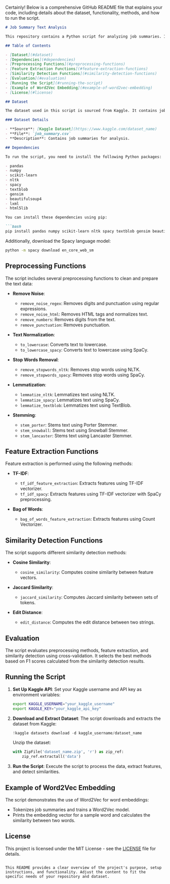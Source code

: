 Certainly! Below is a comprehensive GitHub README file that explains your code, including details about the dataset, functionality, methods, and how to run the script.

```markdown
# Job Summary Text Analysis

This repository contains a Python script for analyzing job summaries. It involves multiple stages of text preprocessing, feature extraction, similarity detection, and evaluation using cross-validation. The script aims to process text data, extract features, detect similarities, and evaluate the methods to determine the most effective ones for the given task.

## Table of Contents

- [Dataset](#dataset)
- [Dependencies](#dependencies)
- [Preprocessing Functions](#preprocessing-functions)
- [Feature Extraction Functions](#feature-extraction-functions)
- [Similarity Detection Functions](#similarity-detection-functions)
- [Evaluation](#evaluation)
- [Running the Script](#running-the-script)
- [Example of Word2Vec Embedding](#example-of-word2vec-embedding)
- [License](#license)

## Dataset

The dataset used in this script is sourced from Kaggle. It contains job summaries which are processed to extract features and detect similarities.

### Dataset Details

- **Source**: [Kaggle Dataset](https://www.kaggle.com/dataset_name)
- **File**: `job_summary.csv`
- **Description**: Contains job summaries for analysis.

## Dependencies

To run the script, you need to install the following Python packages:

- pandas
- numpy
- scikit-learn
- nltk
- spacy
- textblob
- gensim
- beautifulsoup4
- lxml
- html5lib

You can install these dependencies using pip:

```bash
pip install pandas numpy scikit-learn nltk spacy textblob gensim beautifulsoup4 lxml html5lib
```

Additionally, download the Spacy language model:

```bash
python -m spacy download en_core_web_sm
```

## Preprocessing Functions

The script includes several preprocessing functions to clean and prepare the text data:

- **Remove Noise**:
  - `remove_noise_regex`: Removes digits and punctuation using regular expressions.
  - `remove_noise_html`: Removes HTML tags and normalizes text.
  - `remove_numbers`: Removes digits from the text.
  - `remove_punctuation`: Removes punctuation.

- **Text Normalization**:
  - `to_lowercase`: Converts text to lowercase.
  - `to_lowercase_spacy`: Converts text to lowercase using SpaCy.

- **Stop Words Removal**:
  - `remove_stopwords_nltk`: Removes stop words using NLTK.
  - `remove_stopwords_spacy`: Removes stop words using SpaCy.

- **Lemmatization**:
  - `lemmatize_nltk`: Lemmatizes text using NLTK.
  - `lemmatize_spacy`: Lemmatizes text using SpaCy.
  - `lemmatize_textblob`: Lemmatizes text using TextBlob.

- **Stemming**:
  - `stem_porter`: Stems text using Porter Stemmer.
  - `stem_snowball`: Stems text using Snowball Stemmer.
  - `stem_lancaster`: Stems text using Lancaster Stemmer.

## Feature Extraction Functions

Feature extraction is performed using the following methods:

- **TF-IDF**:
  - `tf_idf_feature_extraction`: Extracts features using TF-IDF vectorizer.
  - `tf_idf_spacy`: Extracts features using TF-IDF vectorizer with SpaCy preprocessing.

- **Bag of Words**:
  - `bag_of_words_feature_extraction`: Extracts features using Count Vectorizer.

## Similarity Detection Functions

The script supports different similarity detection methods:

- **Cosine Similarity**:
  - `cosine_similarity`: Computes cosine similarity between feature vectors.

- **Jaccard Similarity**:
  - `jaccard_similarity`: Computes Jaccard similarity between sets of tokens.

- **Edit Distance**:
  - `edit_distance`: Computes the edit distance between two strings.

## Evaluation

The script evaluates preprocessing methods, feature extraction, and similarity detection using cross-validation. It selects the best methods based on F1 scores calculated from the similarity detection results.

## Running the Script

1. **Set Up Kaggle API**:
   Set your Kaggle username and API key as environment variables:

   ```bash
   export KAGGLE_USERNAME="your_kaggle_username"
   export KAGGLE_KEY="your_kaggle_api_key"
   ```

2. **Download and Extract Dataset**:
   The script downloads and extracts the dataset from Kaggle:

   ```python
   !kaggle datasets download -d kaggle_username/dataset_name
   ```

   Unzip the dataset:

   ```python
   with ZipFile('dataset_name.zip', 'r') as zip_ref:
       zip_ref.extractall('data')
   ```

3. **Run the Script**:
   Execute the script to process the data, extract features, and detect similarities.

## Example of Word2Vec Embedding

The script demonstrates the use of Word2Vec for word embeddings:

- Tokenizes job summaries and trains a Word2Vec model.
- Prints the embedding vector for a sample word and calculates the similarity between two words.

## License

This project is licensed under the MIT License - see the [LICENSE](LICENSE) file for details.
```

This README provides a clear overview of the project's purpose, setup instructions, and functionality. Adjust the content to fit the specific needs of your repository and dataset.
